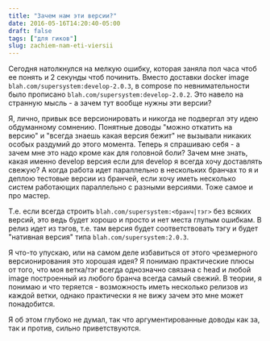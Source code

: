 ```yaml
---
title: "Зачем нам эти версии?"
date: 2016-05-16T14:20:40-05:00
draft: false
tags: ["для гиков"]
slug: zachiem-nam-eti-viersii
---
```


Сегодня натолкнулся на мелкую ошибку, которая заняла пол часа чтоб ее понять и 2 секунды чтоб починить. Вместо доставки docker image `blah.com/supersystem:develop-2.0.3`, в compose по невнимательности было прописано `blah.com/supersystem:develop-2.0.2`. Это навело на странную мысль - а зачем тут вообще нужны эти версии?

Я, лично, привык все версионировать и никогда не подвергал эту идею обдуманному сомнению. Понятные доводы "можно откатить на версию" и "всегда знаешь какая версия бежит" не вызывали никаких особых раздумий до этого момента. Теперь я спрашиваю себя - а зачем мне это надо кроме как для головной боли? Зачем мне знать, какая именно develop версия если для develop я всегда хочу доставлять свежую? А когда работа идет параллельно в нескольких бранчах то я и деплою тестовые версии из бранчей, если хочу иметь несколько систем работающих параллельно с разными версиями. Тоже самое и про мастер.

Т.е. если всегда строить `blah.com/supersystem:<бранч|тэг>` без всяких версий, это ведь будет хорошо и просто и нет места глупым ошибкам. В релиз идет из тэгов, т.е. там версия будет соответствовать тэгу и будет "нативная версия" типа `blah.com/supersystem:2.0.3`.

Я что-то упускаю, или на самом деле избавиться от этого чрезмерного версионирования это хорошая идея? Я понимаю практические плюсы от того, что моя ветка/тэг всегда однозначно связана с head и любой image построенный из любого бранча всегда самый свежий. В теории, я понимаю и что теряется - возможность иметь несколько релизов из каждой ветки, однако практически я не вижу зачем это мне может понадобится.

Я об этом глубоко не думал, так что аргументированные доводы как за, так и против, сильно приветствуются. 

